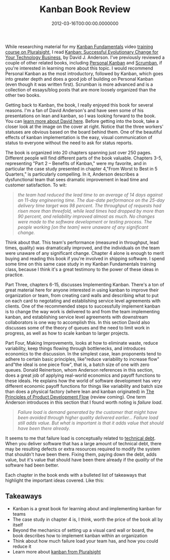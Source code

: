 ﻿---
title: Kanban Book Review
date: "2012-03-16T00:00:00.0000000"
featuredImage: img/kanban-book-review-featured.png
---

While researching material for my [Kanban Fundamentals](http://www.pluralsight-training.net/microsoft/courses/TableOfContents?courseName=kanban-fundamentals&highlight=steve-smith_kanban-fund-m2-personal*10,11,0,2,5,7,8,12,1,3,4,6,9!steve-smith_kanban-fund-m3-team*1,4,6!steve-smith_kanban-fund-m1-basic*1,0,2,8,9,4,3,5,6,7#kanban-fund-m2-personal) video [training course on Pluralsight](http://ardalis.com/training-classes), I read [Kanban: Successful Evolutionary Change for Your Technology Business](http://amzn.to/wpRfnF), by David J. Anderson. I've previously reviewed a couple of other related books, including [Personal Kanban](http://ardalis.com/personal-kanban-book-review) and [Scrumban](http://ardalis.com/reviewing-scrumban-the-book), if you're interested in learning more about this topic. I would recommend Personal Kanban as the most introductory, followed by Kanban, which goes into greater depth and does a good job of building on Personal Kanban (even though it was written first). Scrumban is more advanced and is a collection of essays/blog posts that are more loosely organized than the other two books.

Getting back to Kanban, the book, I really enjoyed this book for several reasons. I'm a fan of David Anderson's and have seen some of his presentations on lean and kanban, so I was looking forward to the book. You can [learn more about David here](http://www.agilemanagement.net). Before getting into the book, take a closer look at the image on the cover at right. Notice that the three workers' statuses are obvious based on the board behind them. One of the beautiful effects of kanban implementation is the easy, visual communication of status to everyone without the need to ask for status reports.

The book is organized into 20 chapters spanning just over 250 pages. Different people will find different parts of the book valuable. Chapters 3-5, representing "Part 2 – Benefits of Kanban," were my favorite, and in particular the case study presented in chapter 4,"From Worst to Best in 5 Quarters," is particularly compelling. In it, Anderson describes a dysfunctional team that sees dramatic improvement in lead time and customer satisfaction. To wit:

> _the team had reduced the lead time to an average of 14 days against an 11-day engineering time. The due-date performance on the 25-day delivery time target was 98 percent. The throughput of requests had risen more than threefold, while lead times had dropped by more than 90 percent, and reliability improved almost as much. No changes were made to the software development or testing process. The people working \[on the team\] were unaware of any significant change._

Think about that. This team's performance (measured in throughput, lead times, quality) was dramatically improved, and the individuals on the team were unaware of any significant change. Chapter 4 alone is enough to merit buying and reading this book if you're involved in shipping software. I spend some time on this same case study in my Kanban Fundamentals training class, because I think it's a great testimony to the power of these ideas in practice.

Part Three, chapters 6-15, discusses Implementing Kanban. There's a ton of great material here for anyone interested in using kanban to improve their organization or team, from creating card walls and describing what to put on each card to negotating and establishing service level agreements with clients. One of the recommended steps to successfully implement kanban is to change the way work is delivered to and from the team implementing kanban, and establishing service level agreements with downstream collaborators is one way to accomplish this. In this section David also discusses some of the theory of queues and the need to limit work in progress, as well as how to scale kanban to larger projects.

Part Four, Making Improvements, looks at how to eliminate waste, reduce variability, keep things flowing through bottlenecks, and introduces economics to the discussion. In the simplest case, lean proponents tend to adhere to certain basic principles, like"reduce variability to increase flow" and"the ideal is one piece flow", that is, a batch size of one with zero queues. Donald Reinertson, whom Anderson references in this section, does a great job of applying real-world economics and payoff functions to these ideals. He explains how the world of software development has very different economic payoff functions for things like variability and batch size than does a physical factory (where lean and kanban originated) in [The Principles of Product Development Flow](http://amzn.to/yzqWOR) (review coming). One term Anderson introduces in this section that I found worth noting is _failure load_.

> _Failure load is demand generated by the customer that might have been avoided through higher quality delivered earlier… Failure load still adds value. But what is important is that it adds value that should have been there already._

It seems to me that failure load is conceptually related to [technical debt](http://deviq.com/technical-debt). When you deliver software that has a large amount of technical debt, there may be resulting defects or extra resources required to modify the system that shouldn't have been there. Fixing them, paying down the debt, adds value, but it's value that should have been there already if the _quality_ of the software had been better.

Each chapter in the book ends with a bulleted list of takeaways that highlight the important ideas covered. Like this:

## Takeaways

- Kanban is a great book for learning about and implementing kanban for teams
- The case study in chapter 4 is, I think, worth the price of the book all by itself
- Beyond the mechanics of setting up a visual card wall or board, the book describes how to implement kanban within an organization
- Think about how much failure load your team has, and how you could reduce it
- Learn more about [kanban from Pluralsight](http://www.pluralsight-training.net/microsoft/Courses/Find?highlight=true&searchTerm=kanban)

